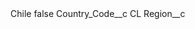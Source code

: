 <?xml version="1.0" encoding="UTF-8"?>
<CustomMetadata xmlns="http://soap.sforce.com/2006/04/metadata" xmlns:xsi="http://www.w3.org/2001/XMLSchema-instance" xmlns:xsd="http://www.w3.org/2001/XMLSchema">
    <label>Chile</label>
    <protected>false</protected>
    <values>
        <field>Country_Code__c</field>
        <value xsi:type="xsd:string">CL</value>
    </values>
    <values>
        <field>Region__c</field>
        <value xsi:nil="true"/>
    </values>
</CustomMetadata>
